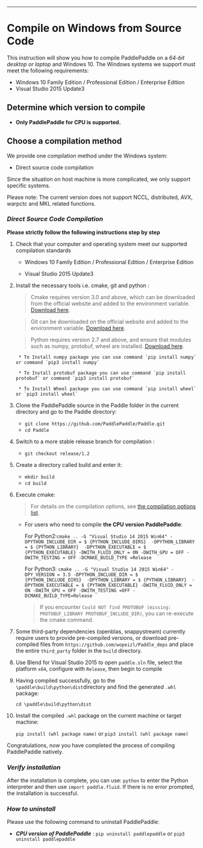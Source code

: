 ***
# **Compile on Windows from Source Code**

This instruction will show you how to compile PaddlePaddle on a *64-bit desktop or laptop* and Windows 10. The Windows systems we support must meet the following requirements:

* Windows 10 Family Edition / Professional Edition / Enterprise Edition
* Visual Studio 2015 Update3

## Determine which version to compile

* **Only PaddlePaddle for CPU is supported.**

## Choose a compilation method

We provide one compilation method under the Windows system:

* Direct source code compilation

Since the situation on host machine is more complicated, we only support specific systems.

Please note: The current version does not support NCCL, distributed, AVX, warpctc and MKL related functions.


### ***Direct Source Code Compilation***

**Please strictly follow the following instructions step by step**

1. Check that your computer and operating system meet our supported compilation standards

	* Windows 10 Family Edition / Professional Edition / Enterprise Edition

	* Visual Studio 2015 Update3

2. Install the necessary tools i.e. cmake, git and python :

	> Cmake requires version 3.0 and above, which can be downloaded from the official website and added to the environment variable. [Download here](https://cmake.org/download/).

	> Git can be downloaded on the official website and added to the environment variable. [Download here](https://gitforwindows.org/).

	> Python requires version 2.7 and above, and ensure that modules such as numpy, protobuf, wheel are installed. [Download here](https://www.python.org/download/releases/2.7/).


		* To Install numpy package you can use command `pip install numpy` or command `pip3 install numpy`

		* To Install protobuf package you can use command `pip install protobuf` or command `pip3 install protobuf`

		* To Install Wheel package you can use command `pip install wheel` or `pip3 install wheel`


3. Clone the PaddlePaddle source in the Paddle folder in the current directory and go to the Paddle directory:

	- `git clone https://github.com/PaddlePaddle/Paddle.git`
	- `cd Paddle`

4. Switch to a more stable release branch for compilation :

	- `git checkout release/1.2`

5. Create a directory called build and enter it:

	- `mkdir build`
	- `cd build`

6. Execute cmake:

	> For details on the compilation options, see [the compilation options list](../Tables.html/#Compile).

	* For users who need to compile **the CPU version PaddlePaddle**:

		For Python2:`cmake .. -G "Visual Studio 14 2015 Win64" -DPYTHON_INCLUDE_DIR = $ {PYTHON_INCLUDE_DIRS} 
			-DPYTHON_LIBRARY = $ {PYTHON_LIBRARY} 
			-DPYTHON_EXECUTABLE = $ {PYTHON_EXECUTABLE} -DWITH_FLUID_ONLY = ON -DWITH_GPU = OFF -DWITH_TESTING = OFF -DCMAKE_BUILD_TYPE =Release`


		For Python3: `cmake .. -G "Visual Studio 14 2015 Win64" -DPY_VERSION = 3.5 -DPYTHON_INCLUDE_DIR = $ {PYTHON_INCLUDE_DIRS} 
			-DPYTHON_LIBRARY = $ {PYTHON_LIBRARY} 
			-DPYTHON_EXECUTABLE = $ {PYTHON_EXECUTABLE} -DWITH_FLUID_ONLY = ON -DWITH_GPU = OFF -DWITH_TESTING =OFF -DCMAKE_BUILD_TYPE=Release`

		> If you encounter `Could NOT find PROTOBUF (missing: PROTOBUF_LIBRARY PROTOBUF_INCLUDE_DIR)`, you can re-execute the cmake command.

7. Some third-party dependencies (openblas, snappystream) currently require users to provide pre-compiled versions, or download pre-compiled files from `https://github.com/wopeizl/Paddle_deps` and place the entire `third_party` folder in the `build` directory. 

8. Use Blend for Visual Studio 2015 to open `paddle.sln` file, select the platform `x64`, configure with `Release`, then begin to compile

9. Having compiled successfully, go to the `\paddle\build\python\dist`directory and find the generated `.whl` package:

	`cd \paddle\build\python\dist`

10. Install the compiled `.whl` package on the current machine or target machine:

 	`pip install (whl package name)` or `pip3 install (whl package name)`

Congratulations, now you have completed the process of compiling PaddlePaddle natively.


### ***Verify installation***

After the installation is complete, you can use: `python` to enter the Python interpreter and then use `import paddle.fluid`. If there is no error prompted, the installation is successful.

### ***How to uninstall***

Please use the following command to uninstall PaddlePaddle:

* ***CPU version of PaddlePaddle*** : `pip uninstall paddlepaddle` or `pip3 uninstall paddlepaddle`
